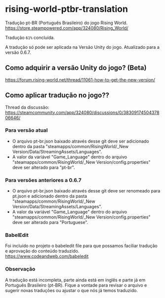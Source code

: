 # rising-world-ptbr-translation
Tradução pt-BR (Português Brasileiro) do jogo Rising World. https://store.steampowered.com/app/324080/Rising_World/

Tradução `61%` concluída.

A tradução só pode ser aplicada na Versão Unity do jogo.
Atualizado para a versão 0.6.7.

## Como adquirir a versão Unity do jogo? (Beta)
https://forum.rising-world.net/thread/11061-how-to-get-the-new-version/

## Como aplicar tradução no jogo??
Thread da discussão: https://steamcommunity.com/app/324080/discussions/0/3830917450437806646/

### Para versão atual
- O arquivo pt-br.json baixado através desse git deve ser adicionado dentro da pasta "steamapps/common/RisingWorld/_New Version/Data/StreamingAssets/Languages".
- A valor da variável "Game_Language" dentro do arquivo "steamapps/common/RisingWorld/_New Version/config.properties" deve ser alterado para "pt-br".

### Para versões anteriores a 0.6.7
- O arquivo pt-br.json baixado através desse git deve ser renomeado para pt.json e adicionado dentro da pasta "steamapps/common/RisingWorld/_New Version/Data/StreamingAssets/Languages".
- A valor da variável "Game_Language" dentro do arquivo "steamapps/common/RisingWorld/_New Version/config.properties" deve ser alterado para "Portuguese".

### BabelEdit
Foi incluído no projeto o babeledit file para que possamos faciliar tradução e aprovação do conteúdo traduzido.
https://www.codeandweb.com/babeledit

### Observação
A tradução está incompleta, parte ainda está em inglês e parte já em Português Brasileiro (pt-BR). Fique a vontade para revisar o arquivo e sugerir novas traduções ou ajustar o que nós já temos traduzido.
